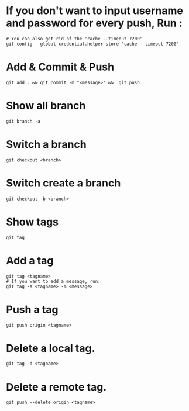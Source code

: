 # If you don't want to input username and password for every push, Run :
```
# You can also get rid of the 'cache --timeout 7200'
git config --global credential.helper store 'cache --timeout 7200'
```
# Add & Commit & Push
```
git add . && git commit -m "<message>" &&  git push 
```
# Show all branch
```
git branch -a
```
# Switch a branch
```
git checkout <branch>
```
# Switch create a branch
```
git checkout -b <branch>
```
# Show tags
```
git tag
```
# Add a tag
```
git tag <tagname>
# If you want to add a message, run:
git tag -a <tagname> -m <message>
```
# Push a tag
```
git push origin <tagname>
```
# Delete a local tag.
```
git tag -d <tagname>
```
# Delete a remote tag.
```
git push --delete origin <tagname>
```
